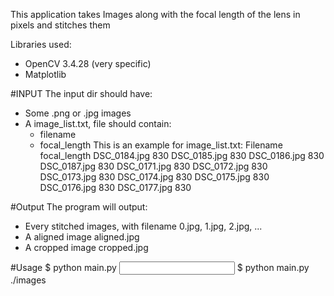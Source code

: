This application takes Images along with the focal length of the lens in pixels and stitches them 

Libraries used:
* OpenCV 3.4.28 (very specific) 
* Matplotlib

#INPUT 
The input dir should have:
* Some .png or .jpg images
* A image_list.txt, file should contain:
   * filename
   * focal_length
This is an example for image_list.txt:
Filename   focal_length
DSC_0184.jpg 830
DSC_0185.jpg 830
DSC_0186.jpg 830
DSC_0187.jpg 830
DSC_0171.jpg 830
DSC_0172.jpg 830
DSC_0173.jpg 830
DSC_0174.jpg 830
DSC_0175.jpg 830
DSC_0176.jpg 830
DSC_0177.jpg 830


#Output
The program will output:
* Every stitched images, with filename 0.jpg, 1.jpg, 2.jpg, ...
* A aligned image aligned.jpg
* A cropped image cropped.jpg

#Usage
$ python main.py <input img dir>
$ python main.py ./images

